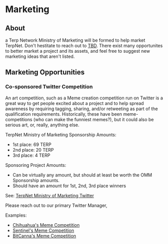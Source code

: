 # Marketing

## About

a Terp Network Ministry of Marketing will be formed to help market TerpNet. Don't hestitate to reach out to [TBD](TBD). There exist many opportunites to better market a project and its assets, and feel free to suggest new marketing ideas that aren't listed.


## Marketing Opportunities

### Co-sponsored Twitter Competition

An art competition, such as a Meme creation competition run on Twitter is a great way to get people excited about a project and to help spread awareness by requiring tagging, sharing, and/or retweeting as part of the qualification requirements. Historically, these have been meme-competitions (who can make the funniest memes?), but it could also be serious art, or, really, anything else.

TerpNet Ministry of Marketing Sponsorship Amounts:
- 1st place: 69 TERP
- 2nd place: 20 TERP
- 3rd place: 4 TERP

Sponsoring Project Amounts:
- Can be virtually any amount, but should at least be worth the OMM Sponsorship amounts.
- Should have an amount for 1st, 2nd, 3rd place winners

See: [TerpNet Ministry of Marketing Twitter](https://twitter.com/OsmoMinistryMkt)

Please reach out to our primary Twitter Manager, 

Examples:
- [Chihuahua's Meme Competition](https://twitter.com/OsmoMinistryMkt/status/1484864183795691522)
- [Sentinel's Meme Competition](https://twitter.com/OsmoMinistryMkt/status/1466923415986573312)
- [BitCanna's Meme Competition](https://twitter.com/OsmoMinistryMkt/status/1459957529635536897)

<br>
